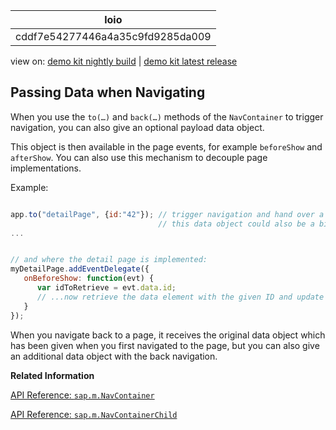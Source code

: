 <!-- loiocddf7e54277446a4a35c9fd9285da009 -->

| loio |
| -----|
| cddf7e54277446a4a35c9fd9285da009 |

<div id="loio">

view on: [demo kit nightly build](https://sdk.openui5.org/nightly/#/topic/cddf7e54277446a4a35c9fd9285da009) | [demo kit latest release](https://sdk.openui5.org/topic/cddf7e54277446a4a35c9fd9285da009)</div>

## Passing Data when Navigating

When you use the `to(…)` and `back(…)` methods of the `NavContainer` to trigger navigation, you can also give an optional payload data object.

This object is then available in the page events, for example `beforeShow` and `afterShow`. You can also use this mechanism to decouple page implementations.

Example:

```js

app.to("detailPage", {id:"42"}); // trigger navigation and hand over a data object
                                 // this data object could also be a binding context when dealing with data binding
...


// and where the detail page is implemented:
myDetailPage.addEventDelegate({
   onBeforeShow: function(evt) {
      var idToRetrieve = evt.data.id;
      // ...now retrieve the data element with the given ID and update the page UI
   }
});
```

When you navigate back to a page, it receives the original data object which has been given when you first navigated to the page, but you can also give an additional data object with the back navigation.

**Related Information**  


[API Reference: `sap.m.NavContainer`](https://sdk.openui5.org/api/sap.m.NavContainer)

[API Reference: `sap.m.NavContainerChild`](https://sdk.openui5.org/api/sap.m.NavContainerChild)

